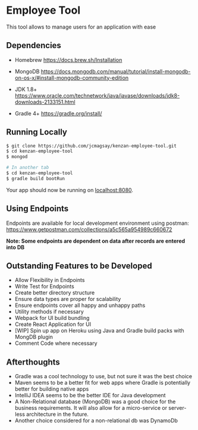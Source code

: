 # Employee Tool
This tool allows to manage users for an application with ease

## Dependencies
* Homebrew
https://docs.brew.sh/Installation

* MongoDB
https://docs.mongodb.com/manual/tutorial/install-mongodb-on-os-x/#install-mongodb-community-edition

* JDK 1.8+
https://www.oracle.com/technetwork/java/javase/downloads/jdk8-downloads-2133151.html

* Gradle 4+
https://gradle.org/install/

## Running Locally
```sh
$ git clone https://github.com/jcmagsay/kenzan-employee-tool.git
$ cd kenzan-employee-tool
$ mongod

# In another tab
$ cd kenzan-employee-tool
$ gradle build bootRun
```
Your app should now be running on [localhost:8080](http://localhost:8080/).

## Using Endpoints
Endpoints are available for local development environment using postman:
https://www.getpostman.com/collections/a5c565a954989c660672


**Note: Some endpoints are dependent on data after records are entered into DB**


## Outstanding Features to be Developed
* Allow Flexibility in Endpoints
* Write Test for Endpoints
* Create better directory structure
* Ensure data types are proper for scalability
* Ensure endpoints cover all happy and unhappy paths
* Utility methods if necessary
* Webpack for UI build bundling
* Create React Application for UI
* [WIP] Spin up app on Heroku using Java and Gradle build packs with MongDB plugin
* Comment Code where necessary 

## Afterthoughts
* Gradle was a cool technology to use, but not sure it was the best choice
* Maven seems to be a better fit for web apps where Gradle is potentially better for building native apps
* IntelliJ IDEA seems to be the better IDE for Java development
* A Non-Relational database (MongoDB) was a good choice for the business requirements. It will also allow for a micro-service or server-less architecture in the future.
* Another choice considered for a non-relational db was DynamoDb
